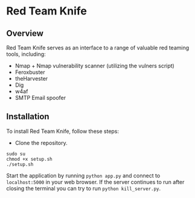 # Red Team Knife

## Overview
Red Team Knife serves as an interface to a range of valuable red teaming tools, including:

- Nmap + Nmap vulnerability scanner (utilizing the vulners script)
- Feroxbuster
- theHarvester
- Dig
- w4af
- SMTP Email spoofer

## Installation
To install Red Team Knife, follow these steps:

- Clone the repository.
```
sudo su
chmod +x setup.sh
./setup.sh
```
Start the application by running ```python app.py``` and connect to ```localhost:5000``` in your web browser.
If the server continues to run after closing the terminal you can try to run ```python kill_server.py```.
